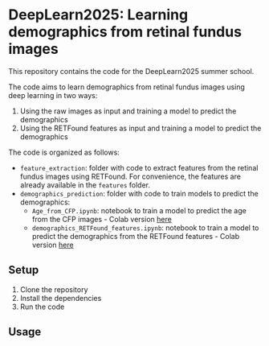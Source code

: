 # DeepLearn2025: Learning demographics from retinal fundus images

This repository contains the code for the DeepLearn2025 summer school.

The code aims to learn demographics from retinal fundus images using deep learning in two ways:
1) Using the raw images as input and training a model to predict the demographics
2) Using the RETFound features as input and training a model to predict the demographics

The code is organized as follows:

- `feature_extraction`: folder with code to extract features from the retinal fundus images using RETFound. For convenience, the features are already available in the `features` folder.
- `demographics_prediction`: folder with code to train models to predict the demographics:
    - `Age_from_CFP.ipynb`: notebook to train a model to predict the age from the CFP images - Colab version [here](https://colab.research.google.com/drive/1U4IIbNoWM7X8ENsr3CrYfx6_0TL0p4I1?usp=sharing)
    - `demographics_RETFound_features.ipynb`: notebook to train a model to predict the demographics from the RETFound features - Colab version [here]()


## Setup

1. Clone the repository
2. Install the dependencies
3. Run the code

## Usage